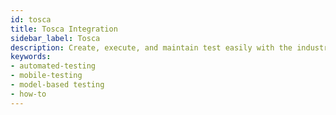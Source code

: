 ```yaml
---
id: tosca
title: Tosca Integration
sidebar_label: Tosca
description: Create, execute, and maintain test easily with the industry's leading model-based test platform
keywords:
- automated-testing
- mobile-testing
- model-based testing
- how-to
---
```

